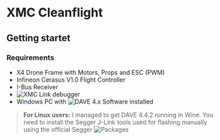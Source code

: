 # XMC Cleanflight

## Getting startet

### Requirements
* X4 Drone Frame with Motors, Props and ESC (PWM)
* Infineon Cerasus V1.0 Flight Controller
* I-Bus Receiver
* ![XMC Link debugger](https://www.infineon.com/cms/en/product/evaluation-boards/kit_xmc_link_segger_v1/)
* Windows PC with ![DAVE 4.x](https://infineoncommunity.com/dave-download_ID645) Software installed

> **For Linux users:** I managed to get DAVE 4.4.2 running in Wine. You need to install the Segger J-Link tools used for flashing manually using the official Segger ![Packages](https://www.segger.com/downloads/jlink/#J-LinkSoftwareAndDocumentationPack)
